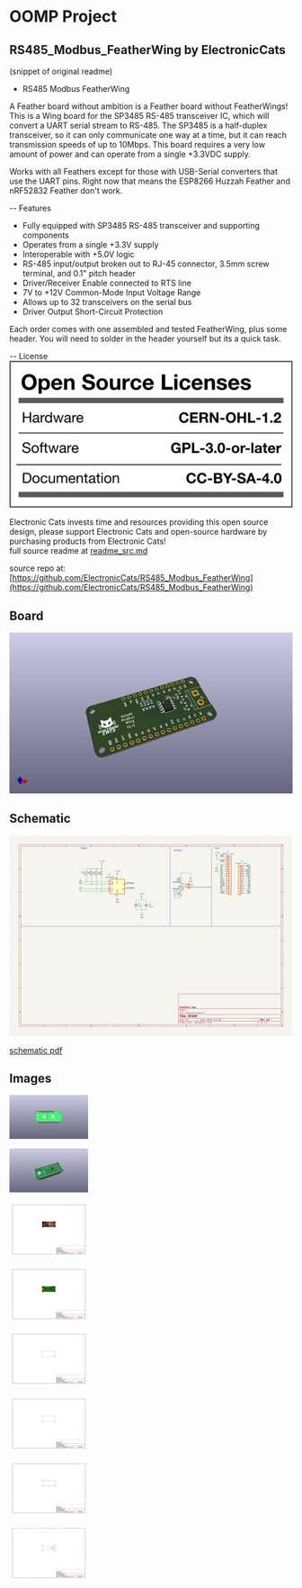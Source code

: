 # OOMP Project  
## RS485_Modbus_FeatherWing  by ElectronicCats  
  
(snippet of original readme)  
  
- RS485 Modbus FeatherWing  
  
A Feather board without ambition is a Feather board without FeatherWings! This is a Wing board for the SP3485 RS-485 transceiver IC, which will convert a UART serial stream to RS-485. The SP3485 is a half-duplex transceiver, so it can only communicate one way at a time, but it can reach transmission speeds of up to 10Mbps. This board requires a very low amount of power and can operate from a single +3.3VDC supply.  
  
Works with all Feathers except for those with USB-Serial converters that use the UART pins. Right now that means the ESP8266 Huzzah Feather and nRF52832 Feather don't work.  
  
  
-- Features  
- Fully equipped with SP3485 RS-485 transceiver and supporting components  
- Operates from a single +3.3V supply  
- Interoperable with +5.0V logic  
- RS-485 input/output broken out to RJ-45 connector, 3.5mm screw terminal, and 0.1" pitch header  
- Driver/Receiver Enable connected to RTS line  
- 7V to +12V Common-Mode Input Voltage Range  
- Allows up to 32 transceivers on the serial bus  
- Driver Output Short-Circuit Protection  
  
Each order comes with one assembled and tested FeatherWing, plus some header. You will need to solder in the header yourself but its a quick task.  
  
  
-- License  
![OpenSourceLicense](https://github.com/ElectronicCats/AjoloteBoard/raw/master/OpenSourceLicense.png)  
  
Electronic Cats invests time and resources providing this open source design, please support Electronic Cats and open-source hardware by purchasing products from Electronic Cats!  
  full source readme at [readme_src.md](readme_src.md)  
  
source repo at: [https://github.com/ElectronicCats/RS485_Modbus_FeatherWing](https://github.com/ElectronicCats/RS485_Modbus_FeatherWing)  
## Board  
  
[![working_3d.png](working_3d_600.png)](working_3d.png)  
## Schematic  
  
[![working_schematic.png](working_schematic_600.png)](working_schematic.png)  
  
[schematic pdf](working_schematic.pdf)  
## Images  
  
[![working_3D_bottom.png](working_3D_bottom_140.png)](working_3D_bottom.png)  
  
[![working_3D_top.png](working_3D_top_140.png)](working_3D_top.png)  
  
[![working_assembly_page_01.png](working_assembly_page_01_140.png)](working_assembly_page_01.png)  
  
[![working_assembly_page_02.png](working_assembly_page_02_140.png)](working_assembly_page_02.png)  
  
[![working_assembly_page_03.png](working_assembly_page_03_140.png)](working_assembly_page_03.png)  
  
[![working_assembly_page_04.png](working_assembly_page_04_140.png)](working_assembly_page_04.png)  
  
[![working_assembly_page_05.png](working_assembly_page_05_140.png)](working_assembly_page_05.png)  
  
[![working_assembly_page_06.png](working_assembly_page_06_140.png)](working_assembly_page_06.png)  
